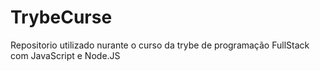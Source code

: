 # TrybeCurse
Repositorio utilizado nurante o curso da trybe de programação FullStack com JavaScript e Node.JS
